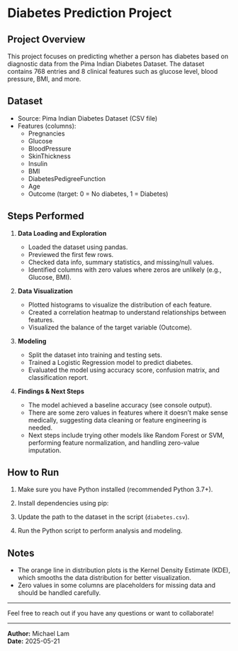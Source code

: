 # Diabetes Prediction Project

## Project Overview
This project focuses on predicting whether a person has diabetes based on diagnostic data from the Pima Indian Diabetes Dataset. The dataset contains 768 entries and 8 clinical features such as glucose level, blood pressure, BMI, and more.

## Dataset
- Source: Pima Indian Diabetes Dataset (CSV file)
- Features (columns): 
  - Pregnancies
  - Glucose
  - BloodPressure
  - SkinThickness
  - Insulin
  - BMI
  - DiabetesPedigreeFunction
  - Age
  - Outcome (target: 0 = No diabetes, 1 = Diabetes)

## Steps Performed
1. **Data Loading and Exploration**
   - Loaded the dataset using pandas.
   - Previewed the first few rows.
   - Checked data info, summary statistics, and missing/null values.
   - Identified columns with zero values where zeros are unlikely (e.g., Glucose, BMI).

2. **Data Visualization**
   - Plotted histograms to visualize the distribution of each feature.
   - Created a correlation heatmap to understand relationships between features.
   - Visualized the balance of the target variable (Outcome).

3. **Modeling**
   - Split the dataset into training and testing sets.
   - Trained a Logistic Regression model to predict diabetes.
   - Evaluated the model using accuracy score, confusion matrix, and classification report.

4. **Findings & Next Steps**
   - The model achieved a baseline accuracy (see console output).
   - There are some zero values in features where it doesn’t make sense medically, suggesting data cleaning or feature engineering is needed.
   - Next steps include trying other models like Random Forest or SVM, performing feature normalization, and handling zero-value imputation.

## How to Run
1. Make sure you have Python installed (recommended Python 3.7+).
2. Install dependencies using pip:

3. Update the path to the dataset in the script (`diabetes.csv`).
4. Run the Python script to perform analysis and modeling.

## Notes
- The orange line in distribution plots is the Kernel Density Estimate (KDE), which smooths the data distribution for better visualization.
- Zero values in some columns are placeholders for missing data and should be handled carefully.

---

Feel free to reach out if you have any questions or want to collaborate!

---

**Author:** Michael Lam  
**Date:** 2025-05-21
